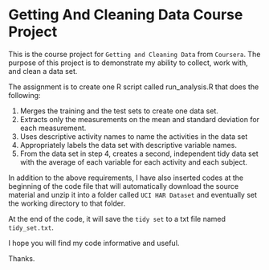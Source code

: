# Getting And Cleaning Data Course Project

This is the course project for `Getting and Cleaning Data` from `Coursera`. The purpose of this project is to demonstrate my ability to collect, work with, and clean a data set.

The assignment is to create one R script called run_analysis.R that does the following:

1. Merges the training and the test sets to create one data set.
2. Extracts only the measurements on the mean and standard deviation for each measurement.
3. Uses descriptive activity names to name the activities in the data set
4. Appropriately labels the data set with descriptive variable names.
5. From the data set in step 4, creates a second, independent tidy data set with the average of each variable for each activity and each subject.

In addition to the above requirements, I have also inserted codes at the beginning of the code file that will automatically download the source material and unzip it into a folder called `UCI HAR Dataset` and eventually set the working directory to that folder.

At the end of the code, it will save the `tidy set` to a txt file named `tidy_set.txt`.

I hope you will find my code informative and useful. 

Thanks.

